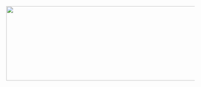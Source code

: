 <img src="https://drive.google.com/uc?id=1pYD_hKABgOLE0Sd514U1SO6dfZ8Wq99c" width="2816" height="200" align="2112">
